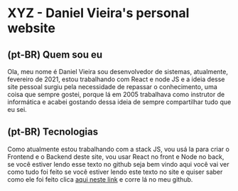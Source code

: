 # XYZ - Daniel Vieira's personal website

## (pt-BR) Quem sou eu

Ola, meu nome é Daniel Vieira sou desenvolvedor de sistemas, atualmente, fevereiro de 2021, estou trabalhando com React e node JS e a ideia desse site pessoal surgiu pela necessidade de repassar o conhecimento, uma coisa que sempre gostei, porque lá em 2005 trabalhava como instrutor de informática e acabei gostando dessa ideia de sempre compartilhar tudo que eu sei.

## (pt-BR) Tecnologias

Como atualmente estou trabalhando com a stack JS, vou usá la para criar o Frontend e o Backend deste site, vou usar React no front e Node no back, se você estiver lendo esse texto no github seja bem vindo aqui você vai ver como tudo foi feito se você estiver lendo este texto no site e quiser saber como ele foi feito clica <a href="https://github.com/eudanielvieira"> aqui neste link</a> e corre lá no meu github. 